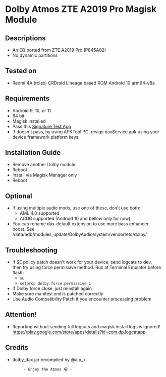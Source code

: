# Dolby Atmos ZTE A2019 Pro Magisk Module

## Descriptions
- An EQ ported from ZTE A2019 Pro (P845A02)
- No dynamic partitions

## Tested on
- Redmi 4A (rolex) CRDroid Lineage based ROM Android 10 arm64-v8a

## Requirements
- Android 9, 10, or 11
- 64 bit
- Magisk installed
- Pass this [Signature Test App](https://t.me/audioryukimods/24)
- If doesn't pass, by using APKTool PC, resign daxService.apk using your device framework platform keys.

## Installation Guide
- Remove another Dolby module
- Reboot
- Install via Magisk Manager only
- Reboot

## Optional
- If using multiple audio mods, use one of these, don't use both:
  - AML 4.0 supported
  - ACDB supported (Android 10 and bellow only for now)
- You can rename dax-default extension to use more bass enhancer boost. See /data/adb/modules_update/DolbyAudio/system/vendor/etc/dolby/

## Troubleshooting
- If SE policy patch doesn't work for your device, send logcats to dev, then try using force permissive method.
  Run at Terminal Emulator before flash:
  - `su`
  - `setprop dolby.force.permissive 1`
- If Dolby force close, just reinstall again
- Make sure manifest.xml is patched correctly
- Use Audio Compatibility Patch if you encounter processing problem

## Attention!
- Reporting without sending full logcats and magisk install logs is ignored! https://play.google.com/store/apps/details?id=com.dp.logcatapp

## Credits
- dolby_dax.jar recompiled by @aip_x




           - Enjoy the Atmos 🎧 -
